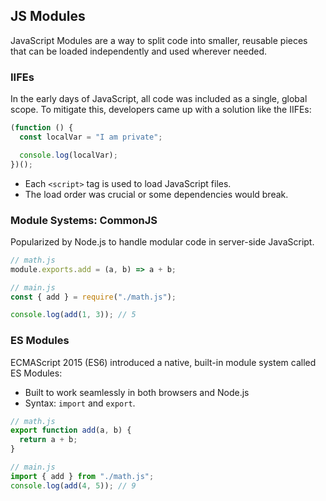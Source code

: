 ## JS Modules

JavaScript Modules are a way to split code into smaller, reusable pieces that can be loaded independently and used wherever needed.

### IIFEs

In the early days of JavaScript, all code was included as a single, global scope. To mitigate this, developers came up with a solution like the IIFEs:

```js
(function () {
  const localVar = "I am private";

  console.log(localVar);
})();
```

- Each `<script>` tag is used to load JavaScript files.
- The load order was crucial or some dependencies would break.

### Module Systems: CommonJS

Popularized by Node.js to handle modular code in server-side JavaScript.

```js
// math.js
module.exports.add = (a, b) => a + b;

// main.js
const { add } = require("./math.js");

console.log(add(1, 3)); // 5
```

### ES Modules

ECMAScript 2015 (ES6) introduced a native, built-in module system called ES Modules:

- Built to work seamlessly in both browsers and Node.js
- Syntax: `import` and `export`.

```js
// math.js
export function add(a, b) {
  return a + b;
}

// main.js
import { add } from "./math.js";
console.log(add(4, 5)); // 9
```
